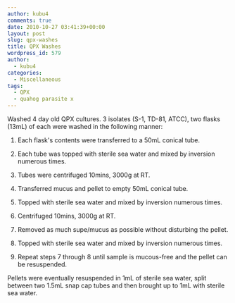 ```yaml
---
author: kubu4
comments: true
date: 2010-10-27 03:41:39+00:00
layout: post
slug: qpx-washes
title: QPX Washes
wordpress_id: 579
author:
  - kubu4
categories:
  - Miscellaneous
tags:
  - QPX
  - quahog parasite x
---
```


Washed 4 day old QPX cultures. 3 isolates (S-1, TD-81, ATCC), two flasks (13mL) of each were washed in the following manner:





  1. Each flask's contents were transferred to a 50mL conical tube.



  2. Each tube was topped with sterile sea water and mixed by inversion numerous times.



  3. Tubes were centrifuged 10mins, 3000g at RT.



  4. Transferred mucus and pellet to empty 50mL conical tube.



  5. Topped with sterile sea water and mixed by inversion numerous times.



  6. Centrifuged 10mins, 3000g at RT.



  7. Removed as much supe/mucus as possible without disturbing the pellet.



  8. Topped with sterile sea water and mixed by inversion numerous times.



  9. Repeat steps 7 through 8 until sample is mucous-free and the pellet can be resuspended.






Pellets were eventually resuspended in 1mL of sterile sea water, split between two 1.5mL snap cap tubes and then brought up to 1mL with sterile sea water.
